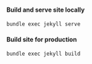 #### Build and serve site locally

```
bundle exec jekyll serve
```

#### Build site for production

```
bundle exec jekyll build
```